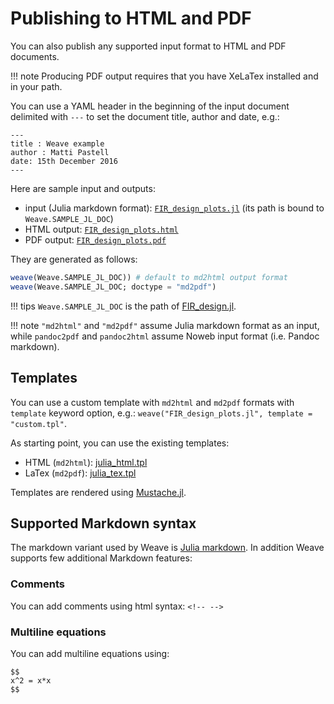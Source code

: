 # Publishing to HTML and PDF

You can also publish any supported input format to HTML and PDF documents.

!!! note
    Producing PDF output requires that you have XeLaTex installed and in your path.

You can use a YAML header in the beginning of the input document delimited with `---`
to set the document title, author and date, e.g.:
```
---
title : Weave example
author : Matti Pastell
date: 15th December 2016
---
```

Here are sample input and outputs:
- input (Julia markdown format): [`FIR_design_plots.jl`](../examples/FIR_design_plots.jl) (its path is bound to `Weave.SAMPLE_JL_DOC`)
- HTML output: [`FIR_design_plots.html`](../examples/FIR_design_plots.html)
-  PDF output: [`FIR_design_plots.pdf`](../examples/FIR_design_plots.pdf)

They are generated as follows:
```julia
weave(Weave.SAMPLE_JL_DOC)) # default to md2html output format
weave(Weave.SAMPLE_JL_DOC; doctype = "md2pdf")
```

!!! tips
    `Weave.SAMPLE_JL_DOC` is the path of [FIR_design.jl](../examples/FIR_design.jl).

!!! note
    `"md2html"` and `"md2pdf"` assume Julia markdown format as an input,
    while `pandoc2pdf` and `pandoc2html` assume Noweb input format (i.e. Pandoc markdown).


## Templates

You can use a custom template with `md2html` and `md2pdf` formats with `template` keyword option,
e.g.: `weave("FIR_design_plots.jl", template = "custom.tpl"`.

As starting point, you can use the existing templates:

- HTML (`md2html`): [julia_html.tpl](https://github.com/mpastell/Weave.jl/blob/master/templates/julia_html.tpl)
- LaTex (`md2pdf`): [julia_tex.tpl](https://github.com/mpastell/Weave.jl/blob/master/templates/julia_tex.tpl)

Templates are rendered using [Mustache.jl](https://github.com/jverzani/Mustache.jl).


## Supported Markdown syntax

The markdown variant used by Weave is [Julia markdown](https://docs.julialang.org/en/v1/stdlib/Markdown/#).
In addition Weave supports few additional Markdown features:

### Comments

You can add comments using html syntax: `<!-- -->`

### Multiline equations

You can add multiline equations using:

```
$$
x^2 = x*x
$$
```
